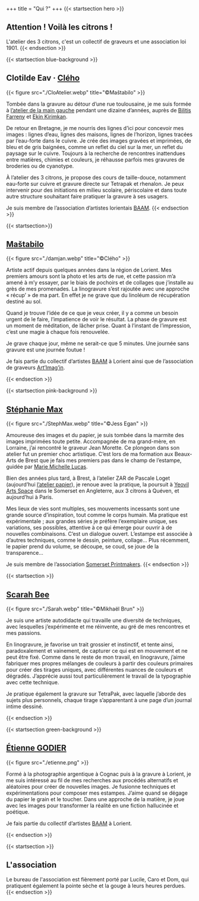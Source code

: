 +++
title = "Qui ?"
+++
{{< startsection hero >}}
## Attention ! Voilà les citrons !

L'atelier des 3 citrons, c'est un collectif de graveurs et une association loi 1901.
{{< endsection >}}


{{< startsection blue-background >}}
## Clotilde Eav · [Clého](https://www.instagram.com/cleho_estampe/)

{{< figure src="./CloAtelier.webp" title="©Maštabilo" >}}

Tombée dans la gravure au détour d’une rue toulousaine, je me suis
formée à [l’atelier de la main gauche](http://atelierdelamaingauche.fr/) pendant une dizaine d’années,
auprès de [Bilitis Farreny](http://bilitisfarreny.fr/index.html) et [Ekin Kirimkan](https://ekin-kirimkan.com/).

De retour en Bretagne, je me nourris des lignes d’ici pour concevoir
mes images : lignes d’eau, lignes des maisons, lignes de l’horizon,
lignes tracées par l’eau-forte dans le cuivre. Je crée des images
gravées et imprimées, de bleu et de gris baignées, comme un reflet du
ciel sur la mer, un reflet du paysage sur le cuivre. Toujours à la
recherche de rencontres inattendues entre matières, chimies et
couleurs, je réhausse parfois mes gravures de broderies ou de
cyanotype.

À l’atelier des 3 citrons, je propose des cours de taille-douce,
notamment eau-forte sur cuivre et gravure directe sur Tetrapak et
rhenalon. Je peux intervenir pour des initiations en milieu scolaire,
périscolaire et dans toute autre structure souhaitant faire pratiquer
la gravure à ses usagers.

Je suis membre de l’association d’artistes lorientais [BAAM](https://baam-lorient.co/).
{{< endsection >}}
 
{{< startsection>}}
## [Maštabilo](https://www.instagram.com/mastabilo/)

{{< figure src="./damjan.webp" title="©Clého" >}}

Artiste actif depuis quelques années dans la région de Lorient. Mes
premiers amours sont la photo et les arts de rue, et cette passion m’a
amené à m’y essayer, par le biais de pochoirs et de collages que
j’installe au grès de mes promenades. La linogravure s’est rajoutée
avec une approche « récup’ » de ma part. En effet je ne grave que du
linoléum de récupération destiné au sol.

Quand je trouve l’idée de ce que je veux créer, il y a comme un besoin
urgent de le faire, l’impatience de voir le résultat. La phase de
gravure est un moment de méditation, de lâcher prise. Quant à
l’instant de l’impression, c’est une magie à chaque fois renouvelée.

Je grave chaque jour, même ne serait-ce que 5 minutes. Une journée
sans gravure est une journée foutue !

Je fais partie du collectif d’artistes
[BAAM](https://baam-lorient.co/) à Lorient ainsi que de l’association
de graveurs [Art’Imag’in](https://www.facebook.com/ArtImagInCollectifdegraveurs).

{{< endsection >}}

{{< startsection pink-background >}}
## [Stéphanie Max](https://www.instagram.com/maxdemoiselle/)

{{< figure src="./StephMax.webp" title="©Jess Egan" >}}

Amoureuse des images et du papier, je suis tombée dans la marmite des
images imprimées toute petite. Accompagnée de ma grand-mère, en
Lorraine, j’ai rencontré le graveur Jean Morette. Ce plongeon dans son
atelier fut un premier choc artistique. C’est lors de ma formation aux
Beaux-Arts de Brest que je fais mes premiers pas dans le champ de
l’estampe, guidée par [Marie Michelle Lucas](https://www.marie-michele-lucas.fr/).

Bien des années plus tard, à Brest, à l’atelier ZAR de Pascale Loget
(aujourd’hui [l’atelier papier](https://zarbrest.synology.me/PascaleLoget_Gravure_Estampe_Brest/index.html)), je renoue avec la pratique, la
poursuit à [Yeovil Arts Space](https://yeovilartspace.uk/) dans le Somerset en Angleterre, aux 3
citrons à Quéven, et aujourd’hui à Paris.

Mes lieux de vies sont multiples, ses mouvements incessants sont une
grande source d’inspiration, tout comme le corps humain. Ma pratique
est expérimentale ; aux grandes séries je préfère l’exemplaire unique,
ses variations, ses possibles, attentive à ce qui émerge pour ouvrir à
de nouvelles combinaisons. C’est un dialogue ouvert. L’estampe est
associée à d’autres techniques, comme le dessin, peinture, collage…
Plus récemment, le papier prend du volume, se découpe, se coud, se
joue de la transparence…

Je suis membre de l’association [Somerset Printmakers](https://somersetprintmakers.co.uk/).
{{< endsection >}}

{{< startsection >}}
## [Scarah Bee](https://www.instagram.com/s.c.arah.bee/)

{{< figure src="./Sarah.webp" title="©Mikhaël Brun" >}}

Je suis une artiste autodidacte qui travaille une diversité de
techniques, avec lesquelles j’expérimente et me réinvente, au gré de
mes rencontres et mes passions.

En linogravure, je favorise un trait grossier et instinctif, et tente
ainsi, paradoxalement et vainement, de capturer ce qui est en
mouvement et ne peut être fixé. Comme dans le reste de mon travail, en
linogravure, j’aime fabriquer mes propres mélanges de couleurs à
partir des couleurs primaires pour créer des tirages uniques, avec
différentes nuances de couleurs et dégradés.  J’apprécie aussi tout
particulièrement le travail de la typographie avec cette technique.

Je pratique également la gravure sur TetraPak, avec laquelle j’aborde
des sujets plus personnels, chaque tirage s’apparentant à une page
d’un journal intime dessiné.

{{< endsection >}}

{{< startsection green-background >}}
## [Étienne GODIER](https://www.instagram.com/etiennegodier/)

{{< figure src="./etienne.png" >}}

Formé à la photographie argentique à Cognac puis à la gravure à
Lorient, je me suis intéressé au fil de mes recherches aux procédés
alternatifs et aléatoires pour créer de nouvelles images.  Je fusionne
techniques et expérimentations pour composer mes estampes.  J’aime
quand se dégage du papier le grain et le toucher. Dans une approche de
la matière, je joue avec les images pour transformer la réalité en une
fiction hallucinée et poétique.

Je fais partie du collectif d’artistes
[BAAM](https://baam-lorient.co/) à Lorient.



{{< endsection >}}

{{< startsection >}}
## L'association

Le bureau de l'association est fièrement porté par Lucile, Caro et Dom, qui pratiquent également la pointe sèche et la gouge à leurs heures perdues.
{{< endsection >}}
